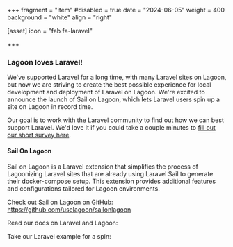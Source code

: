 +++
fragment = "item"
#disabled = true
date = "2024-06-05"
weight = 400
background = "white"
align = "right"

[asset]
  icon = "fab fa-laravel"

+++

### Lagoon loves Laravel!

We've supported Laravel for a long time, with many Laravel sites on Lagoon, but now we are striving to create the best possible experience for local development and deployment of Laravel on Lagoon. We're excited to announce the launch of Sail on Lagoon, which lets Laravel users spin up a site on Lagoon in record time.

Our goal is to work with the Laravel community to find out how we can best support Laravel. We'd love it if you could take a couple minutes to [fill out our short survey here](https://forms.gle/96cQHNQL6gKF3gZ78).

#### Sail On Lagoon

Sail on Lagoon is a Laravel extension that simplifies the process of Lagoonizing Laravel sites that are already using Laravel Sail to generate their docker-compose setup. This extension provides additional features and configurations tailored for Lagoon environments.

Check out Sail on Lagoon on GitHub: https://github.com/uselagoon/sailonlagoon



Read our docs on Laravel and Lagoon:

Take our Laravel example for a spin: 